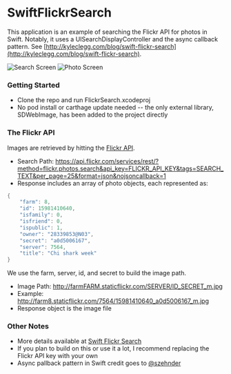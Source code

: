 SwiftFlickrSearch
============

This application is an example of searching the Flickr API for photos in Swift. Notably, it uses a UISearchDisplayController and the async callback pattern. See [http://kyleclegg.com/blog/swift-flickr-search](http://kyleclegg.com/blog/swift-flickr-search).

![Search Screen](https://dl.dropboxusercontent.com/u/7354353/flickrsearch/f2.png) ![Photo Screen](https://dl.dropboxusercontent.com/u/7354353/flickrsearch/f3.png)

### Getting Started

- Clone the repo and run FlickrSearch.xcodeproj
- No pod install or carthage update needed -- the only external library, SDWebImage, has been added to the project directly

### The Flickr API

Images are retrieved by hitting the [Flickr API](https://www.flickr.com/services/api/flickr.photos.search.html). 
- Search Path: https://api.flickr.com/services/rest/?method=flickr.photos.search&api_key=FLICKR_API_KEY&tags=SEARCH_TEXT&per_page=25&format=json&nojsoncallback=1
- Response includes an array of photo objects, each represented as: 
``` swift
{
    "farm": 8,
    "id": 15981410640,
    "isfamily": 0,
    "isfriend": 0,
    "ispublic": 1,
    "owner": "28339853@N03",
    "secret": "a0d5006167",
    "server": 7564,
    "title": "Chi shark week"
}
```

We use the farm, server, id, and secret to build the image path.
- Image Path: http://farmFARM.staticflickr.com/SERVER/ID_SECRET_m.jpg
- Example: http://farm8.staticflickr.com/7564/15981410640_a0d5006167_m.jpg
- Response object is the image file

### Other Notes

- More details available at [Swift Flickr Search](http://kyleclegg.com/blog/swift-flickr-search)
- If you plan to build on this or use it a lot, I recommend replacing the Flickr API key with your own
- Async pallback pattern in Swift credit goes to [@szehnder](https://gist.github.com/szehnder/84b0bd6f45a7f3f99306)



